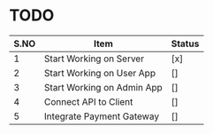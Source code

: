 # TODO

| S.NO | Item                       | Status |
| ---- | -------------------------- | ------ |
| 1    | Start Working on Server    | [x]    |
| 2    | Start Working on User App  | []     |
| 3    | Start Working on Admin App | []     |
| 4    | Connect API to Client      | []     |
| 5    | Integrate Payment Gateway  | []     |
